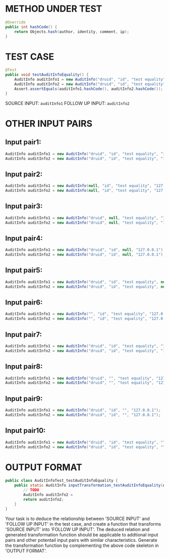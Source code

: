 # METHOD UNDER TEST
```java
@Override
public int hashCode() {
    return Objects.hash(author, identity, comment, ip);
}

```


# TEST CASE
```java
@Test
public void testAuditInfoEquality() {
    AuditInfo auditInfo1 = new AuditInfo("druid", "id", "test equality", "127.0.0.1");
    AuditInfo auditInfo2 = new AuditInfo("druid", "id", "test equality", "127.0.0.1");
    Assert.assertEquals(auditInfo1.hashCode(), auditInfo2.hashCode());
}

```
SOURCE INPUT: `auditInfo1`
FOLLOW UP INPUT: `auditInfo2`


# OTHER INPUT PAIRS 
## Input pair1:
```java
AuditInfo auditInfo1 = new AuditInfo("druid", "id", "test equality", "127.0.0.1");
AuditInfo auditInfo2 = new AuditInfo("druid", "id", "test equality", "127.0.0.1");
```

## Input pair2:
```java
AuditInfo auditInfo1 = new AuditInfo(null, "id", "test equality", "127.0.0.1");
AuditInfo auditInfo2 = new AuditInfo(null, "id", "test equality", "127.0.0.1");
```

## Input pair3:
```java
AuditInfo auditInfo1 = new AuditInfo("druid", null, "test equality", "127.0.0.1");
AuditInfo auditInfo2 = new AuditInfo("druid", null, "test equality", "127.0.0.1");
```

## Input pair4:
```java
AuditInfo auditInfo1 = new AuditInfo("druid", "id", null, "127.0.0.1");
AuditInfo auditInfo2 = new AuditInfo("druid", "id", null, "127.0.0.1");
```

## Input pair5:
```java
AuditInfo auditInfo1 = new AuditInfo("druid", "id", "test equality", null);
AuditInfo auditInfo2 = new AuditInfo("druid", "id", "test equality", null);
```

## Input pair6:
```java
AuditInfo auditInfo1 = new AuditInfo("", "id", "test equality", "127.0.0.1");
AuditInfo auditInfo2 = new AuditInfo("", "id", "test equality", "127.0.0.1");
```

## Input pair7:
```java
AuditInfo auditInfo1 = new AuditInfo("druid", "id", "test equality", "192.168.0.1");
AuditInfo auditInfo2 = new AuditInfo("druid", "id", "test equality", "192.168.0.1");
```

## Input pair8:
```java
AuditInfo auditInfo1 = new AuditInfo("druid", "", "test equality", "127.0.0.1");
AuditInfo auditInfo2 = new AuditInfo("druid", "", "test equality", "127.0.0.1");
```

## Input pair9:
```java
AuditInfo auditInfo1 = new AuditInfo("druid", "id", "", "127.0.0.1");
AuditInfo auditInfo2 = new AuditInfo("druid", "id", "", "127.0.0.1");
```

## Input pair10:
```java
AuditInfo auditInfo1 = new AuditInfo("druid", "id", "test equality", "");
AuditInfo auditInfo2 = new AuditInfo("druid", "id", "test equality", "");
```



# OUTPUT FORMAT
```java
public class AuditInfoTest_testAuditInfoEquality {
    public static AuditInfo inputTransformation_testAuditInfoEquality(AuditInfo auditInfo1)  {
        // TODO
        AuditInfo auditInfo2 = 
		return auditInfo2;
    }
}
```
Your task is to deduce the relationship between 'SOURCE INPUT' and 'FOLLOW UP INPUT' in the test case, and create a function that transforms 'SOURCE INPUT' into 'FOLLOW UP INPUT'.
The deduced relation and generated transformation function should be applicable to addtional input pairs and other potentail input pairs with similar characteristics.
Generate the transformation function by complementing the above code skeleton in 'OUTPUT FORMAT'.